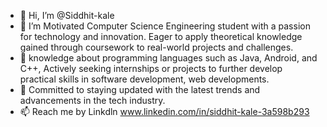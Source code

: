 - 👋 Hi, I’m @Siddhit-kale
- 👀 I’m Motivated Computer Science Engineering student with a passion for technology and innovation. Eager to apply theoretical knowledge gained through coursework to real-world projects and challenges.
- 🌱 knowledge about programming languages such as Java, Android, and C++, Actively seeking internships or projects to further develop practical skills in software development, web developments.
- 💞️ Committed to staying updated with the latest trends and advancements in the tech industry.
- 📫 Reach me by Linkdln www.linkedin.com/in/siddhit-kale-3a598b293

<!---
Siddhit-kale/Siddhit-kale is a ✨ special ✨ repository because its `README.md` (this file) appears on your GitHub profile.
You can click the Preview link to take a look at your changes.
--->
